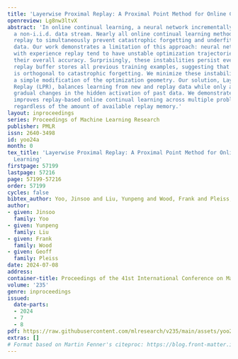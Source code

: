 ```yaml
---
title: 'Layerwise Proximal Replay: A Proximal Point Method for Online Continual Learning'
openreview: Lg8nw3ltvX
abstract: 'In online continual learning, a neural network incrementally learns from
  a non-i.i.d. data stream. Nearly all online continual learning methods employ experience
  replay to simultaneously prevent catastrophic forgetting and underfitting on past
  data. Our work demonstrates a limitation of this approach: neural networks trained
  with experience replay tend to have unstable optimization trajectories, impeding
  their overall accuracy. Surprisingly, these instabilities persist even when the
  replay buffer stores all previous training examples, suggesting that this issue
  is orthogonal to catastrophic forgetting. We minimize these instabilities through
  a simple modification of the optimization geometry. Our solution, Layerwise Proximal
  Replay (LPR), balances learning from new and replay data while only allowing for
  gradual changes in the hidden activation of past data. We demonstrate that LPR consistently
  improves replay-based online continual learning across multiple problem settings,
  regardless of the amount of available replay memory.'
layout: inproceedings
series: Proceedings of Machine Learning Research
publisher: PMLR
issn: 2640-3498
id: yoo24a
month: 0
tex_title: 'Layerwise Proximal Replay: A Proximal Point Method for Online Continual
  Learning'
firstpage: 57199
lastpage: 57216
page: 57199-57216
order: 57199
cycles: false
bibtex_author: Yoo, Jinsoo and Liu, Yunpeng and Wood, Frank and Pleiss, Geoff
author:
- given: Jinsoo
  family: Yoo
- given: Yunpeng
  family: Liu
- given: Frank
  family: Wood
- given: Geoff
  family: Pleiss
date: 2024-07-08
address:
container-title: Proceedings of the 41st International Conference on Machine Learning
volume: '235'
genre: inproceedings
issued:
  date-parts:
  - 2024
  - 7
  - 8
pdf: https://raw.githubusercontent.com/mlresearch/v235/main/assets/yoo24a/yoo24a.pdf
extras: []
# Format based on Martin Fenner's citeproc: https://blog.front-matter.io/posts/citeproc-yaml-for-bibliographies/
---
```

